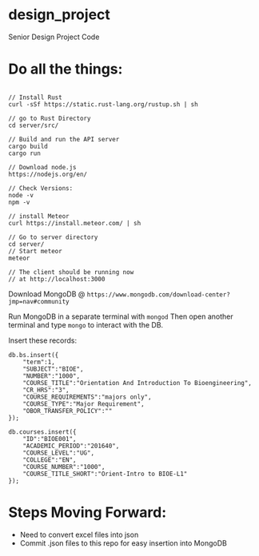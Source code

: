 # design_project
Senior Design Project Code

# Do all the things:
```

// Install Rust
curl -sSf https://static.rust-lang.org/rustup.sh | sh

// go to Rust Directory
cd server/src/

// Build and run the API server
cargo build
cargo run

// Download node.js
https://nodejs.org/en/

// Check Versions:
node -v
npm -v

// install Meteor
curl https://install.meteor.com/ | sh

// Go to server directory
cd server/
// Start meteor
meteor

// The client should be running now
// at http://localhost:3000

```

Download MongoDB @ ` https://www.mongodb.com/download-center?jmp=nav#community `

Run MongoDB in a separate terminal with `mongod`
Then open another terminal and type `mongo` to interact
with the DB.

Insert these records:
```
db.bs.insert({
	"term":1,	
	"SUBJECT":"BIOE",	
	"NUMBER":"1000",	
	"COURSE_TITLE":"Orientation And Introduction To Bioengineering",	
	"CR_HRS":"3",	
	"COURSE_REQUIREMENTS":"majors only",	
	"COURSE_TYPE":"Major Requirement",	
	"OBOR_TRANSFER_POLICY":""
});

db.courses.insert({
	"ID":"BIOE001",
	"ACADEMIC_PERIOD":"201640",
	"COURSE_LEVEL":"UG",
	"COLLEGE":"EN",
	"COURSE_NUMBER":"1000",
	"COURSE_TITLE_SHORT":"Orient-Intro to BIOE-L1"
});

```

# Steps Moving Forward:
* Need to convert excel files into json
* Commit .json files to this repo for easy insertion into MongoDB
